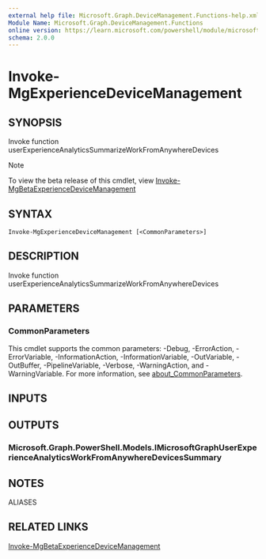```yaml
---
external help file: Microsoft.Graph.DeviceManagement.Functions-help.xml
Module Name: Microsoft.Graph.DeviceManagement.Functions
online version: https://learn.microsoft.com/powershell/module/microsoft.graph.devicemanagement.functions/invoke-mgexperiencedevicemanagement
schema: 2.0.0
---
```


# Invoke-MgExperienceDeviceManagement

## SYNOPSIS
Invoke function userExperienceAnalyticsSummarizeWorkFromAnywhereDevices

> [!NOTE]
> To view the beta release of this cmdlet, view [Invoke-MgBetaExperienceDeviceManagement](/powershell/module/Microsoft.Graph.Beta.DeviceManagement.Functions/Invoke-MgBetaExperienceDeviceManagement?view=graph-powershell-beta)

## SYNTAX

```
Invoke-MgExperienceDeviceManagement [<CommonParameters>]
```

## DESCRIPTION
Invoke function userExperienceAnalyticsSummarizeWorkFromAnywhereDevices

## PARAMETERS

### CommonParameters
This cmdlet supports the common parameters: -Debug, -ErrorAction, -ErrorVariable, -InformationAction, -InformationVariable, -OutVariable, -OutBuffer, -PipelineVariable, -Verbose, -WarningAction, and -WarningVariable. For more information, see [about_CommonParameters](http://go.microsoft.com/fwlink/?LinkID=113216).

## INPUTS

## OUTPUTS

### Microsoft.Graph.PowerShell.Models.IMicrosoftGraphUserExperienceAnalyticsWorkFromAnywhereDevicesSummary
## NOTES

ALIASES

## RELATED LINKS
[Invoke-MgBetaExperienceDeviceManagement](/powershell/module/Microsoft.Graph.Beta.DeviceManagement.Functions/Invoke-MgBetaExperienceDeviceManagement?view=graph-powershell-beta)

